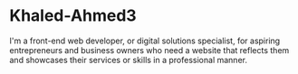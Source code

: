 # Khaled-Ahmed3
I'm a front-end web developer, or digital solutions specialist, for aspiring entrepreneurs and business owners who need a website that reflects them and showcases their services or skills in a professional manner.
